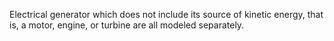 Electrical generator which does not include its source of kinetic energy, that is, a motor, engine, or turbine are all modeled separately.